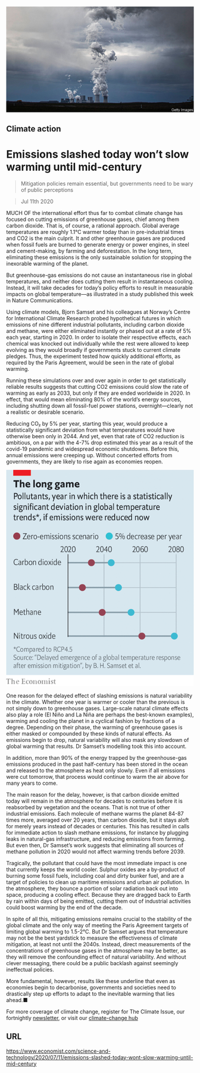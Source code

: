 ![](./images/20200711_STP002_0.jpg)

## Climate action

# Emissions slashed today won’t slow warming until mid-century

> Mitigation policies remain essential, but governments need to be wary of public perceptions

> Jul 11th 2020

MUCH OF the international effort thus far to combat climate change has focused on cutting emissions of greenhouse gases, chief among them carbon dioxide. That is, of course, a rational approach. Global average temperatures are roughly 1.1°C warmer today than in pre-industrial times and CO2 is the main culprit. It and other greenhouse gases are produced when fossil fuels are burned to generate energy or power engines, in steel and cement-making, by farming and deforestation. In the long term, eliminating these emissions is the only sustainable solution for stopping the inexorable warming of the planet.

But greenhouse-gas emissions do not cause an instantaneous rise in global temperatures, and neither does cutting them result in instantaneous cooling. Instead, it will take decades for today’s policy efforts to result in measurable impacts on global temperature—as illustrated in a study published this week in Nature Communications.

Using climate models, Bjorn Samset and his colleagues at Norway’s Centre for International Climate Research probed hypothetical futures in which emissions of nine different industrial pollutants, including carbon dioxide and methane, were either eliminated instantly or phased out at a rate of 5% each year, starting in 2020. In order to isolate their respective effects, each chemical was knocked out individually while the rest were allowed to keep evolving as they would broadly if governments stuck to current climate pledges. Thus, the experiment tested how quickly additional efforts, as required by the Paris Agreement, would be seen in the rate of global warming.

Running these simulations over and over again in order to get statistically reliable results suggests that cutting CO2 emissions could slow the rate of warming as early as 2033, but only if they are ended worldwide in 2020. In effect, that would mean eliminating 80% of the world’s energy sources, including shutting down all fossil-fuel power stations, overnight—clearly not a realistic or desirable scenario.

Reducing CO₂ by 5% per year, starting this year, would produce a statistically significant deviation from what temperatures would have otherwise been only in 2044. And yet, even that rate of CO2 reduction is ambitious, on a par with the 4-7% drop estimated this year as a result of the covid-19 pandemic and widespread economic shutdowns. Before this, annual emissions were creeping up. Without concerted efforts from governments, they are likely to rise again as economies reopen.

![](./images/20200711_STC368.png)

One reason for the delayed effect of slashing emissions is natural variability in the climate. Whether one year is warmer or cooler than the previous is not simply down to greenhouse gases. Large-scale natural climate effects also play a role (El Niño and La Niña are perhaps the best-known examples), warming and cooling the planet in a cyclical fashion by fractions of a degree. Depending on their phase, the warming of greenhouse gases is either masked or compounded by these kinds of natural effects. As emissions begin to drop, natural variability will also mask any slowdown of global warming that results. Dr Samset’s modelling took this into account.

In addition, more than 90% of the energy trapped by the greenhouse-gas emissions produced in the past half-century has been stored in the ocean and released to the atmosphere as heat only slowly. Even if all emissions were cut tomorrow, that process would continue to warm the air above for many years to come.

The main reason for the delay, however, is that carbon dioxide emitted today will remain in the atmosphere for decades to centuries before it is reabsorbed by vegetation and the oceans. That is not true of other industrial emissions. Each molecule of methane warms the planet 84-87 times more, averaged over 20 years, than carbon dioxide, but it stays aloft for merely years instead of decades or centuries. This has resulted in calls for immediate action to slash methane emissions, for instance by plugging leaks in natural-gas infrastructure, and reducing emissions from farming. But even then, Dr Samset’s work suggests that eliminating all sources of methane pollution in 2020 would not affect warming trends before 2039.

Tragically, the pollutant that could have the most immediate impact is one that currently keeps the world cooler. Sulphur oxides are a by-product of burning some fossil fuels, including coal and dirty bunker fuel, and are a target of policies to clean up maritime emissions and urban air pollution. In the atmosphere, they bounce a portion of solar radiation back out into space, producing a cooling effect. Because they are dragged back to Earth by rain within days of being emitted, cutting them out of industrial activities could boost warming by the end of the decade.

In spite of all this, mitigating emissions remains crucial to the stability of the global climate and the only way of meeting the Paris Agreement targets of limiting global warming to 1.5-2°C. But Dr Samset argues that temperature may not be the best yardstick to measure the effectiveness of climate mitigation, at least not until the 2040s. Instead, direct measurements of the concentrations of greenhouse gases in the atmosphere may be better, as they will remove the confounding effect of natural variability. And without clever messaging, there could be a public backlash against seemingly ineffectual policies.

More fundamental, however, results like these underline that even as economies begin to decarbonise, governments and societies need to drastically step up efforts to adapt to the inevitable warming that lies ahead.■

For more coverage of climate change, register for The Climate Issue, our fortnightly [newsletter](https://www.economist.com//theclimateissue/), or visit our [climate-change hub](https://www.economist.com//news/2020/04/24/the-economists-coverage-of-climate-change)

## URL

https://www.economist.com/science-and-technology/2020/07/11/emissions-slashed-today-wont-slow-warming-until-mid-century
